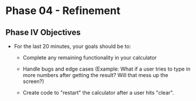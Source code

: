 # Phase 04 - Refinement

## Phase IV Objectives

* For the last 20 minutes, your goals should be to:

  * Complete any remaining functionality in your calculator

  * Handle bugs and edge cases (Example: What if a user tries to type in more numbers after getting the result? Will that mess up the screen?)

  * Create code to "restart" the calculator after a user hits "clear".
